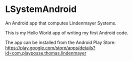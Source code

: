 # LSystemAndroid
An Android app that computes Lindenmayer Systems.

This is my Hello World app of writing my first Android code.

The app can be installed from the Android Play Store: https://play.google.com/store/apps/details?id=com.playposse.thomas.lindenmayer
